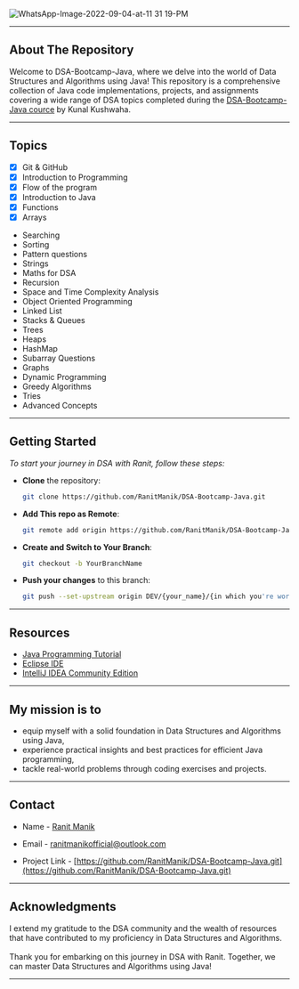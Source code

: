 
<a name="readme-top"></a>

![WhatsApp-Image-2022-09-04-at-11 31 19-PM](https://github.com/RanitManik/DSAwithRanit/assets/138437760/729510b5-16c7-446d-9aa3-33402e385303)

---

## About The Repository

Welcome to DSA-Bootcamp-Java, where we delve into the world of Data Structures and Algorithms using Java! This repository is a comprehensive collection of Java code implementations, projects, and assignments covering a wide range of DSA topics completed during the [DSA-Bootcamp-Java cource](https://youtube.com/playlist?list=PL9gnSGHSqcnr_DxHsP7AW9ftq0AtAyYqJ&si=gh8cviNOehm7eT8R) by Kunal Kushwaha.

---

## Topics

- [x] Git & GitHub
- [x] Introduction to Programming
- [x] Flow of the program
- [x] Introduction to Java
- [x] Functions
- [x] Arrays
- Searching
- Sorting
- Pattern questions
- Strings
- Maths for DSA
- Recursion
- Space and Time Complexity Analysis
- Object Oriented Programming
- Linked List
- Stacks & Queues
- Trees
- Heaps
- HashMap
- Subarray Questions
- Graphs
- Dynamic Programming
- Greedy Algorithms
- Tries
- Advanced Concepts

---

## Getting Started

_To start your journey in DSA with Ranit, follow these steps:_

 - **Clone** the repository:

   ```bash
   git clone https://github.com/RanitManik/DSA-Bootcamp-Java.git
   ```

- **Add This repo as Remote**:

   ```bash
   git remote add origin https://github.com/RanitManik/DSA-Bootcamp-Java.git
   ```

- **Create and Switch to Your Branch**:

   ```bash
   git checkout -b YourBranchName
   ```

- **Push your changes** to this branch:

   ```bash
   git push --set-upstream origin DEV/{your_name}/{in which you're working on}
   ```

<!-- CONTACT -->

---

## Resources

* [Java Programming Tutorial](https://youtube.com/playlist?list=PL9gnSGHSqcnr_DxHsP7AW9ftq0AtAyYqJ&si=vqJ3knXgQfLjig82)
* [Eclipse IDE](https://www.eclipse.org/downloads/)
* [IntelliJ IDEA Community Edition](https://www.jetbrains.com/idea/download/)

---

## My mission is to

- equip myself with a solid foundation in Data Structures and Algorithms using Java,
- experience practical insights and best practices for efficient Java programming,
- tackle real-world problems through coding exercises and projects.

---

## Contact

- Name - [Ranit Manik](https://github.com/RanitManik)

- Email - ranitmanikofficial@outlook.com

- Project Link - [https://github.com/RanitManik/DSA-Bootcamp-Java.git](https://github.com/RanitManik/DSA-Bootcamp-Java.git)

---

## Acknowledgments

I extend my gratitude to the DSA community and the wealth of resources that have contributed to my proficiency in Data Structures and Algorithms.</br>
</br>Thank you for embarking on this journey in DSA with Ranit. Together, we can master Data Structures and Algorithms using Java!

---
